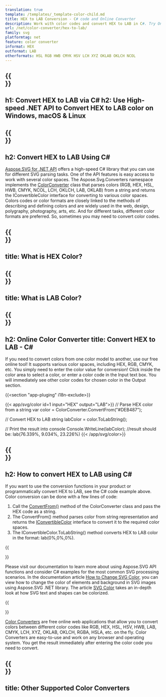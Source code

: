 ```yaml
---
translation: true
template: /templates/_template-color-child.md
title: HEX to LAB Conversion - C# code and Online Converter
description: Work with color codes and convert HEX to LAB in C#. Try Online Color Converter for free!
url: /net/color-converter/hex-to-lab/
family: svg
platformtag: net
feature: color converter
informat: HEX
outformat: LAB
otherformats: HSL RGB HWB CMYK HSV LCH XYZ OKLAB OKLCH NCOL
---
```


{{<section banner>}}
---
h1: Convert HEX to LAB via C#
h2: Use High-speed .NET API to Convert HEX to LAB color on Windows, macOS & Linux
---

{{<section overview>}}
---
h2: Convert HEX to LAB Using C#
---

[Aspose.SVG for .NET API](https://products.aspose.com/svg/net/) offers a high-speed C# library that you can use for different SVG parsing tasks. One of the API features is easy access to work with several color spaces. The Aspose.Svg.Converters namespace implements the [ColorConverter](https://reference.aspose.com/svg/net/aspose.svg.converters/colorconverter/) class that parses colors (RGB, HEX, HSL, HWB, CMYK, NCOL, LCH, OKLCH, LAB, OKLAB) from a string and returns the IConvertibleColor interface for converting to various color spaces.<br>
Colors codes or color formats are closely linked to the methods of describing and defining colors and are widely used in the web, design, polygraphy, photography, arts, etc. And for different tasks, different color formats are preferred. So, sometimes you may need to convert color codes.

{{<section input-color>}}
---
title: What is HEX Color?
---

{{<section output-color>}}
---
title: What is LAB Color?
---

{{<section code-text>}}
---
h2: Online Color Converter
title: Convert HEX to LAB - C#
---
If you need to convert colors from one color model to another, use our free online tool! It supports various color spaces, including HEX, RGB, CMYK, etc. You simply need to enter the color value for conversion! Click inside the color area to select a color, or enter a color code in the Input text box. You will immediately see other color codes for chosen color in the Output section.

{{<section "app-pluging" i18n-exclude>}}

{{< app/svg/color id=1 input="HEX" output="LAB">}}
// Parse HEX color from a string
var color = ColorConverter.ConvertFrom("#DEB487");

// Convert HEX to LAB 
string labColor = color.ToLabString();

// Print the result into console
Console.WriteLine(labColor);
//result should be: lab(76.339%, 9.034%, 23.226%)
{{< /app/svg/color>}}

{{<section steps>}}
---
h2: How to convert HEX to LAB using C#
---

If you want to use the conversion functions in your product or programmatically convert HEX to LAB, see the C# code example above. Color conversion can be done with a few lines of code:

1. Call the [ConvertFrom()](https://reference.aspose.com/svg/net/aspose.svg.converters/colorconverter/convertfrom/) method of the ColorConverter class and pass the HEX code as a string. 
2. The ConvertFrom() method parses color from string representation and returns the [IConvertibleColor](https://reference.aspose.com/svg/net/aspose.svg.drawing/iconvertiblecolor/) interface to convert it to the required color spaces.
3. The IConvertibleColor.ToLabString() method converts HEX to LAB color in the format: lab(0%,0%,0%).

{{<section documentation>}}

Please visit our documentation to learn more about using Aspose.SVG API functions and consider C# examples for the most common SVG processing scenarios. In the documentation article <a href="https://docs.aspose.com/svg/net/how-to-work-with-aspose-svg-api/how-to-change-svg-color/" target="_blank">How to Change SVG Color</a>, you can view how to change the color of elements and background in SVG images using Aspose.SVG .NET library. The article <a href="https://docs.aspose.com/svg/net/drawing-basics/svg-color/" target="_blank">SVG Color</a> takes an in-depth look at how SVG text and shapes can be colorized.

{{<section online-color-converter>}}

[Color Converters](https://products.aspose.app/svg/color-converter) are free online web applications that allow you to convert colors between different color codes like RGB, HEX, HSL, HSV, HWB, LAB, CMYK, LCH, XYZ, OKLAB, OKLCH, RGBA, HSLA, etc. on the fly. Color Converters are easy-to-use and work on any browser and operating system. You get the result immediately after entering the color code you need to convert.

{{<section other-color-converters>}}
---
title: Other Supported Color Converters
---